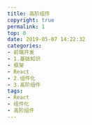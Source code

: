 ```yaml
---
title: 高阶组件
copyright: true
permalink: 1
top: 0
date: 2019-05-07 14:22:32
categories:
- 前端开发
- 1.基础知识
- 框架
- React
- 2.组件化
- 3.高阶组件
tags:
- React
- 组件化
- 高阶组件
---
```

